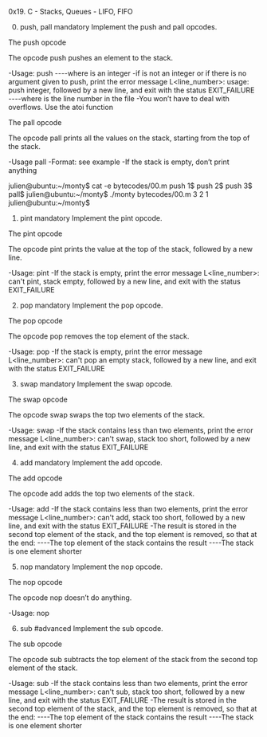 0x19. C - Stacks, Queues - LIFO, FIFO


0. push, pall
mandatory
Implement the push and pall opcodes.

The push opcode

The opcode push pushes an element to the stack.

-Usage: push <int>
----where <int> is an integer
-if <int> is not an integer or if there is no argument given to push, print the error message L<line_number>: usage: push integer, followed by a new line, and exit with the status EXIT_FAILURE
----where is the line number in the file
-You won’t have to deal with overflows. Use the atoi function

The pall opcode

The opcode pall prints all the values on the stack, starting from the top of the stack.

-Usage pall
-Format: see example
-If the stack is empty, don’t print anything

julien@ubuntu:~/monty$ cat -e bytecodes/00.m
push 1$
push 2$
push 3$
pall$
julien@ubuntu:~/monty$ ./monty bytecodes/00.m
3
2
1
julien@ubuntu:~/monty$


1. pint
mandatory
Implement the pint opcode.

The pint opcode

The opcode pint prints the value at the top of the stack, followed by a new line.

-Usage: pint
-If the stack is empty, print the error message L<line_number>: can't pint, stack empty, followed by a new line, and exit with the status EXIT_FAILURE


2. pop
mandatory
Implement the pop opcode.

The pop opcode

The opcode pop removes the top element of the stack.

-Usage: pop
-If the stack is empty, print the error message L<line_number>: can't pop an empty stack, followed by a new line, and exit with the status EXIT_FAILURE


3. swap
mandatory
Implement the swap opcode.

The swap opcode

The opcode swap swaps the top two elements of the stack.

-Usage: swap
-If the stack contains less than two elements, print the error message L<line_number>: can't swap, stack too short, followed by a new line, and exit with the status EXIT_FAILURE


4. add
mandatory
Implement the add opcode.

The add opcode

The opcode add adds the top two elements of the stack.

-Usage: add
-If the stack contains less than two elements, print the error message L<line_number>: can't add, stack too short, followed by a new line, and exit with the status EXIT_FAILURE
-The result is stored in the second top element of the stack, and the top element is removed, so that at the end:
----The top element of the stack contains the result
----The stack is one element shorter


5. nop
mandatory
Implement the nop opcode.

The nop opcode

The opcode nop doesn’t do anything.

-Usage: nop


6. sub
#advanced
Implement the sub opcode.

The sub opcode

The opcode sub subtracts the top element of the stack from the second top element of the stack.

-Usage: sub
-If the stack contains less than two elements, print the error message L<line_number>: can't sub, stack too short, followed by a new line, and exit with the status EXIT_FAILURE
-The result is stored in the second top element of the stack, and the top element is removed, so that at the end:
----The top element of the stack contains the result
----The stack is one element shorter
